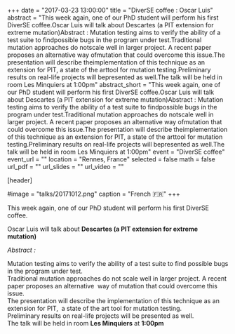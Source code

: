 +++
date = "2017-03-23 13:00:00"
title = "DiverSE coffee : Oscar Luis"
abstract = "This week again, one of our PhD student will perform his first DiverSE coffee.Oscar Luis will talk about Descartes (a PIT extension for extreme mutation)Abstract : Mutation testing aims to verify the ability of a test suite to findpossible bugs in the program under test.Traditional mutation approaches do notscale well in larger project. A recent paper proposes an alternative way ofmutation that could overcome this issue.The presentation will describe theimplementation of this technique as an extension for PIT, a state of the arttool for mutation testing.Preliminary results on real-life projects will bepresented as well.The talk will be held in room Les Minquiers at 1:00pm"
abstract_short = "This week again, one of our PhD student will perform his first DiverSE coffee.Oscar Luis will talk about Descartes (a PIT extension for extreme mutation)Abstract : Mutation testing aims to verify the ability of a test suite to findpossible bugs in the program under test.Traditional mutation approaches do notscale well in larger project. A recent paper proposes an alternative way ofmutation that could overcome this issue.The presentation will describe theimplementation of this technique as an extension for PIT, a state of the arttool for mutation testing.Preliminary results on real-life projects will bepresented as well.The talk will be held in room Les Minquiers at 1:00pm"
event = "DiverSE coffee"
event_url = ""
location = "Rennes, France"
selected = false
math = false
url_pdf = ""
url_slides = ""
url_video = ""


[header]

#image = "talks/20171012.png"
caption = "French :fr:"
+++


This week again, one of our PhD student will perform his first DiverSE coffee.

Oscar Luis will talk about <strong>Descartes (a PIT extension for extreme mutation)</strong>

<em>Abstract : </em>
<div>Mutation testing aims to verify the ability of a test suite to find possible bugs in the program under test.</div>
<div>Traditional mutation approaches do not scale well in larger project. A recent paper proposes an alternative  way of mutation that could overcome this issue.</div>
<div>The presentation will describe the implementation of this technique as an extension for PIT,  a state of the art tool for mutation testing.</div>
<div>Preliminary results on real-life projects will be presented as well.</div>
<div></div>
<div>The talk will be held in room <strong>Les Minquiers</strong> at <strong>1:00pm</strong></div>
